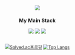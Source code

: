 <div align="center">
<img src="https://capsule-render.vercel.app/api?type=waving&color=auto&height=200&section=header&text=풀%20스택%20개발자가%20되고%20싶은%20프론트개발자&fontSize=40" />
 
 
### My Main Stack 
 <img src="https://img.shields.io/badge/React-lightblue?style=flat&logo=React&logoColor=white"/>
 <img src="https://img.shields.io/badge/TypeScript-blue?style=flat&logo=TypeScript&logoColor=white"/>
 <img src="https://img.shields.io/badge/NodeJs-green?style=flat&logo=nodejs&logoColor=white"/>
 
 ## 
 
[![Solved.ac프로필](http://mazassumnida.wtf/api/v2/generate_badge?boj=dbswhdgur2843)](https://solved.ac/dbswhdgur2843) 
[![Top Langs](https://github-readme-stats.vercel.app/api/top-langs/?username=YJH2848)](https://github.com/YJH2848/github-readme-stats)
</div>
